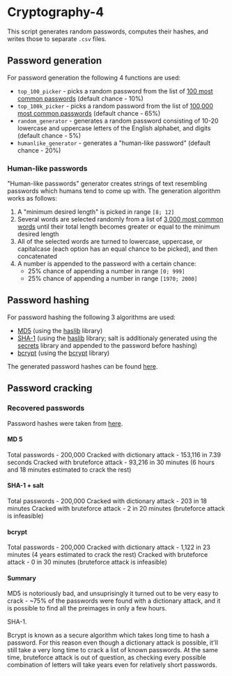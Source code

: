# Cryptography-4

This script generates random passwords, computes their hashes, and writes those to separate `.csv` files.

## Password generation

For password generation the following 4 functions are used:

* `top_100_picker` - picks a random password from the list of [100 most common passwords](https://github.com/FArekkusu/Cryptography-4/blob/main/words/top_100.txt) (default chance - 10%)
* `top_100k_picker` - picks a random password from the list of [100,000 most common passwords](https://github.com/FArekkusu/Cryptography-4/blob/main/words/top_100k.txt) (default chance - 65%)
* `random_generator` - generates a random password consisting of 10-20 lowercase and uppercase letters of the English alphabet, and digits (default chance - 5%)
* `humanlike_generator` - generates a "human-like password" (default chance - 20%)

### Human-like passwords

"Human-like passwords" generator creates strings of text resembling passwords which humans tend to come up with. The generation algorithm works as follows:
1. A "minimum desired length" is picked in range `[8; 12]`
2. Several words are selected randomly from a list of [3,000 most common words](https://github.com/FArekkusu/Cryptography-4/blob/main/words/common_words.txt) until their total length becomes greater or equal to the minimum desired length
3. All of the selected words are turned to lowercase, uppercase, or capitalcase (each option has an equal chance to be picked), and then concatenated
4. A number is appended to the password with a certain chance:
    * 25% chance of appending a number in range `[0; 999]`
    * 25% chance of appending a number in range `[1970; 2000]`

## Password hashing

For password hashing the following 3 algorithms are used:

* [MD5](https://en.wikipedia.org/wiki/MD5) (using the [haslib](https://docs.python.org/3/library/hashlib.html) library)
* [SHA-1](https://en.wikipedia.org/wiki/SHA-1) (using the [haslib](https://docs.python.org/3/library/hashlib.html) library; salt is additionaly generated using the [secrets](https://docs.python.org/3/library/secrets.html) library and appended to the password before hashing)
* [bcrypt](https://en.wikipedia.org/wiki/Bcrypt) (using the [bcrypt](https://github.com/pyca/bcrypt/) library)

The generated password hashes can be found [here](https://github.com/FArekkusu/Cryptography-4/tree/main/generated_hashes).

## Password cracking

### Recovered passwords

Password hashes were taken from [here](https://github.com/vladlytvynenko/crypto-labs/tree/master/lab4).

#### MD 5

Total passwords - 200,000
Cracked with dictionary attack - 153,116 in 7.39 seconds
Cracked with bruteforce attack - 93,216 in 30 minutes (6 hours and 18 minutes estimated to crack the rest)

#### SHA-1 + salt

Total passwords - 200,000
Cracked with dictionary attack - 203 in 18 minutes
Cracked with bruteforce attack - 2 in 20 minutes (bruteforce attack is infeasible)

#### bcrypt

Total passwords - 200,000
Cracked with dictionary attack - 1,122 in 23 minutes (4 years estimated to crack the rest)
Cracked with bruteforce attack - 0 in 30 minutes (bruteforce attack is infeasible)

#### Summary

MD5 is notoriously bad, and unsuprisingly it turned out to be very easy to crack - ~75% of the passwords were found with a dictionary attack, and it is possible to find all the preimages in only a few hours.

SHA-1.

Bcrypt is known as a secure algorithm which takes long time to hash a password. For this reason even though a dictionary attack is possible, it'll still take a very long time to crack a list of known passwords. At the same time, bruteforce attack is out of question, as checking every possible combination of letters will take years even for relatively short passwords.
